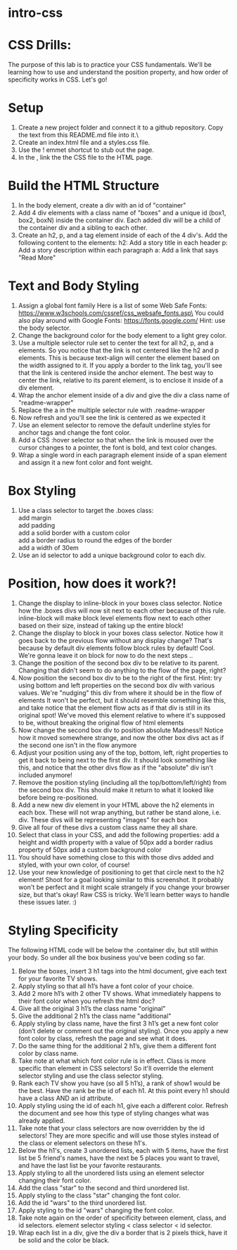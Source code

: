 # intro-css
# CSS Drills:
The purpose of this lab is to practice your CSS fundamentals. We'll be learning how to use and understand the position property, and how order of specificity works in CSS. Let's go!

# Setup
1. Create a new project folder and connect it to a github repository. Copy the text from this README.md file into it.\
2. Create an index.html file and a styles.css file.
3. Use the ! emmet shortcut to stub out the page.
4. In the <head>, link the the CSS file to the HTML page.

# Build the HTML Structure
1. In the body element, create a div with an id of "container"
2. Add 4 div elements with a class name of "boxes" and a unique id (box1, box2, boxN) inside the container div. Each added div will be a child of the container div and a sibling to each other.
3. Create an h2, p, and a tag element inside of each of the 4 div's. Add the following content to the elements:
  h2: Add a story title in each header
  p: Add a story description within each paragraph
  a: Add a link that says "Read More"
  
# Text and Body Styling
1. Assign a global font family
Here is a list of some Web Safe Fonts: https://www.w3schools.com/cssref/css_websafe_fonts.asp\ You could also play around with Google Fonts: https://fonts.google.com/ 
Hint: use the body selector.
2. Change the background color for the body element to a light grey color.
3. Use a multiple selector rule set to center the text for all h2, p, and a elements.
So you notice that the link is not centered like the h2 and p elements. This is because text-align will center the element based on the width assigned to it. If you apply a border to the link tag, you'll see that the link is centered inside the anchor element. The best way to center the link, relative to its parent element, is to enclose it inside of a div element.
4. Wrap the anchor element inside of a div and give the div a class name of "readme-wrapper"
5. Replace the a in the multiple selector rule with .readme-wrapper
6. Now refresh and you'll see the link is centered as we expected it
7. Use an element selector to remove the default underline styles for anchor tags and change the font color.
8. Add a CSS :hover selector so that when the link is moused over the cursor changes to a pointer, the font is bold, and text color changes.
9. Wrap a single word in each paragraph element inside of a span element and assign it a new font color and font weight.

# Box Styling

1. Use a class selector to target the .boxes class:\
  add margin\
  add padding\
  add a solid border with a custom color\
  add a border radius to round the edges of the border\
  add a width of 30em
2. Use an id selector to add a unique background color to each div.

# Position, how does it work?!
1. Change the display to inline-block in your boxes class selector.
Notice how the .boxes divs will now sit next to each other because of this rule.
inline-block will make block level elements flow next to each other based on their size, instead of taking up the entire block!
2. Change the display to block in your boxes class selector.
Notice how it goes back to the previous flow without any display change? That's because by default div elements follow block rules by default! Cool.
We're gonna leave it on block for now to do the next steps ..
3. Change the position of the second box div to be relative to its parent.
Changing that didn't seem to do anything to the flow of the page, right?
4. Now position the second box div to be to the right of the first.
Hint: try using bottom and left properties on the second box div with various values. We're "nudging" this div from where it should be in the flow of elements
It won't be perfect, but it should resemble something like this, and take notice that the element flow acts as if that div is still in its original spot!
We've moved this element relative to where it's supposed to be, without breaking the original flow of html elements
5. Now change the second box div to position absolute
Madness!! Notice how it moved somewhere strange, and now the other box divs act as if the second one isn't in the flow anymore
6. Adjust your position using any of the top, bottom, left, right properties to get it back to being next to the first div.
It should look something like this, and notice that the other divs flow as if the "absolute" div isn't included anymore!
7. Remove the position styling (including all the top/bottom/left/right) from the second box div. This should make it return to what it looked like before being re-positioned.
8. Add a new new div element in your HTML above the h2 elements in each box. These will not wrap anything, but rather be stand alone, i.e. div.
These divs will be representing "images" for each box
9. Give all four of these divs a custom class name they all share.
10. Select that class in your CSS, and add the following properties:
  add a height and width property with a value of 50px
  add a border radius property of 50px
  add a custom background color
11. You should have something close to this with those divs added and styled, with your own color, of course!
12. Use your new knowledge of positioning to get that circle next to the h2 element! Shoot for a goal looking similar to this screenshot.
It probably won't be perfect and it might scale strangely if you change your browser size, but that's okay! Raw CSS is tricky. We'll learn better ways to handle these issues later. :)

# Styling Specificity

The following HTML code will be below the .container div, but still within your body. So under all the box business you've been coding so far.
1. Below the boxes, insert 3 h1 tags into the html document, give each text for your favorite TV shows.
2. Apply styling so that all h1’s have a font color of your choice.
3. Add 2 more h1’s with 2 other TV shows. What immediately happens to their font color when you refresh the html doc?
4. Give all the original 3 h1’s the class name "original"
5. Give the additional 2 h1’s the class name "additional"
6. Apply styling by class name, have the first 3 h1’s get a new font color (don’t delete or comment out the original styling). Once you apply a new font color by class, refresh the page and see what it does.
7. Do the same thing for the additional 2 h1’s, give them a different font color by class name.
8. Take note at what which font color rule is in effect. Class is more specific than element in CSS selectors! So it'll override the element selector styling and use the class selector styling.
9. Rank each TV show you have (so all 5 h1’s), a rank of show1 would be the best. Have the rank be the id of each h1. At this point every h1 should have a class AND an id attribute.
10. Apply styling using the id of each h1, give each a different color. Refresh the document and see how this type of styling changes what was already applied.
11. Take note that your class selectors are now overridden by the id selectors! They are more specific and will use those styles instead of the class or element selectors on these h1's.
12. Below the h1's, create 3 unordered lists, each with 5 items, have the first list be 5 friend's names, have the next be 5 places you want to travel, and have the last list be your favorite restaurants.
13. Apply styling to all the unordered lists using an element selector changing their font color.
14. Add the class "star" to the second and third unordered list.
15. Apply styling to the class "star" changing the font color.
16. Add the id "wars" to the third unordered list.
17. Apply styling to the id "wars" changing the font color.
18. Take note again on the order of specificity between element, class, and id selectors. element selector styling < class selector < id selector.
19. Wrap each list in a div, give the div a border that is 2 pixels thick, have it be solid and the color be black.
